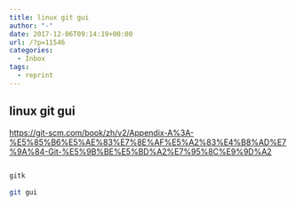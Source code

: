 ```yaml
---
title: linux git gui
author: "-"
date: 2017-12-06T09:14:19+00:00
url: /?p=11546
categories:
  - Inbox
tags:
  - reprint
---
```

## linux git gui

<https://git-scm.com/book/zh/v2/Appendix-A%3A-%E5%85%B6%E5%AE%83%E7%8E%AF%E5%A2%83%E4%B8%AD%E7%9A%84-Git-%E5%9B%BE%E5%BD%A2%E7%95%8C%E9%9D%A2>

```bash
  
gitk
  
git gui
  
```

